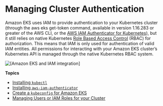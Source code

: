 # Managing Cluster Authentication<a name="managing-auth"></a>

Amazon EKS uses IAM to provide authentication to your Kubernetes cluster \(through the aws eks get\-token command, available in version 1\.16\.283 or greater of the AWS CLI, or the [AWS IAM Authenticator for Kubernetes](https://github.com/kubernetes-sigs/aws-iam-authenticator)\), but it still relies on native Kubernetes [Role Based Access Control](https://kubernetes.io/docs/admin/authorization/rbac/) \(RBAC\) for authorization\. This means that IAM is only used for authentication of valid IAM entities\. All permissions for interacting with your Amazon EKS cluster’s Kubernetes API is managed through the native Kubernetes RBAC system\.

![\[Amazon EKS and IAM integration\]](http://docs.aws.amazon.com/eks/latest/userguide/images/eks-iam.png)

**Topics**
+ [Installing `kubectl`](install-kubectl.md)
+ [Installing `aws-iam-authenticator`](install-aws-iam-authenticator.md)
+ [Create a `kubeconfig` for Amazon EKS](create-kubeconfig.md)
+ [Managing Users or IAM Roles for your Cluster](add-user-role.md)